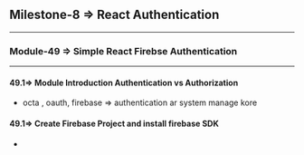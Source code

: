 ## Milestone-8 => React Authentication

---
### Module-49 => Simple React Firebse Authentication

---

#### 49.1=> Module Introduction Authentication vs Authorization
- octa , oauth, firebase => authentication ar system manage kore

#### 49.1=> Create Firebase Project and install firebase SDK
- 